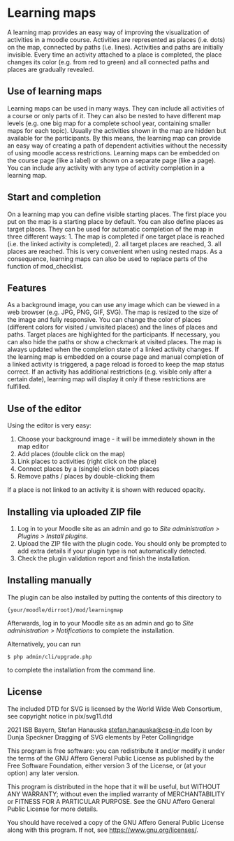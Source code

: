 # Learning maps

A learning map provides an easy way of improving the visualization of activities in a moodle course. Activities are represented as places (i.e. dots) on the map, connected by paths (i.e. lines). Activities and paths are initially invisible. Every time an activity attached to a place is completed, the place changes its color (e.g. from red to green) and all connected paths and places are gradually revealed.

## Use of learning maps

Learning maps can be used in many ways. They can include all activities of a course or only parts of it. They can also be nested to have different map levels (e.g. one big map for a complete school year, containing smaller maps for each topic). Usually the activities shown in the map are hidden but available for the participants. By this means, the learning map can provide an easy way of creating a path of dependent activities without the necessity of using moodle access restrictions. Learning maps can be embedded on the course page (like a label) or shown on a separate page (like a page). You can include any activity with any type of activity completion in a learning map.

## Start and completion

On a learning map you can define visible starting places. The first place you put on the map is a starting place by default. You can also define places as target places. They can be used for automatic completion of the map in three different ways: 1. The map is completed if one target place is reached (i.e. the linked activity is completed), 2. all target places are reached, 3. all places are reached. This is very convenient when using nested maps. As a consequence, learning maps can also be used to replace parts of the function of mod_checklist.

## Features

As a background image, you can use any image which can be viewed in a web browser (e.g. JPG, PNG, GIF, SVG). The map is resized to the size of the image and fully responsive. You can change the color of places (different colors for visited / unvisited places) and the lines of places and paths. Target places are highlighted for the participants. If necessary, you can also hide the paths or show a checkmark at visited places.
The map is always updated when the completion state of a linked activity changes. If the learning map is embedded on a course page and manual completion of a linked activity is triggered, a page reload is forced to keep the map status correct. If an activity has additional restrictions (e.g. visible only after a certain date), learning map will display it only if these restrictions are fulfilled.

## Use of the editor

Using the editor is very easy:

1. Choose your background image - it will be immediately shown in the map editor
2. Add places (double click on the map)
3. Link places to activities (right click on the place)
4. Connect places by a (single) click on both places
5. Remove paths / places by double-clicking them

If a place is not linked to an activity it is shown with reduced opacity.

## Installing via uploaded ZIP file ##

1. Log in to your Moodle site as an admin and go to _Site administration >
   Plugins > Install plugins_.
2. Upload the ZIP file with the plugin code. You should only be prompted to add
   extra details if your plugin type is not automatically detected.
3. Check the plugin validation report and finish the installation.

## Installing manually ##

The plugin can be also installed by putting the contents of this directory to

    {your/moodle/dirroot}/mod/learningmap

Afterwards, log in to your Moodle site as an admin and go to _Site administration >
Notifications_ to complete the installation.

Alternatively, you can run

    $ php admin/cli/upgrade.php

to complete the installation from the command line.

## License ##

The included DTD for SVG is licensed by the World Wide Web Consortium, see copyright
notice in pix/svg11.dtd

2021 ISB Bayern, Stefan Hanauska <stefan.hanauska@csg-in.de>
Icon by Dunja Speckner
Dragging of SVG elements by Peter Collingridge

This program is free software: you can redistribute it and/or modify
it under the terms of the GNU Affero General Public License as
published by the Free Software Foundation, either version 3 of the
License, or (at your option) any later version.

This program is distributed in the hope that it will be useful,
but WITHOUT ANY WARRANTY; without even the implied warranty of
MERCHANTABILITY or FITNESS FOR A PARTICULAR PURPOSE.  See the
GNU Affero General Public License for more details.

You should have received a copy of the GNU Affero General Public License
along with this program.  If not, see <https://www.gnu.org/licenses/>.
